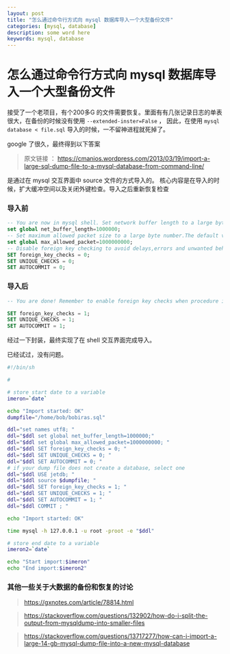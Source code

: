 ```yaml
---
layout: post
title: "怎么通过命令行方式向 mysql 数据库导入一个大型备份文件"
categories: [mysql, database]
description: some word here
keywords: mysql, database
---
```


# 怎么通过命令行方式向 mysql 数据库导入一个大型备份文件

接受了一个老项目，有个200多G 的文件需要恢复。里面有有几张记录日志的单表很大，在备份的时候没有使用 `--extended-inster=False` ， 因此，在使用 `mysql database < file.sql` 导入的时候，一不留神进程就死掉了。


google 了很久，最终得到以下答案

> 原文链接 ：  https://cmanios.wordpress.com/2013/03/19/import-a-large-sql-dump-file-to-a-mysql-database-from-command-line/


是通过在 mysql 交互界面中 source 文件的方式导入的。
核心内容是在导入的时候，扩大缓冲空间以及关闭外键检查。导入之后重新恢复检查

### 导入前
```sql
-- You are now in mysql shell. Set network buffer length to a large byte number. The default value may throw errors for such large data files
set global net_buffer_length=1000000;
-- Set maximum allowed packet size to a large byte number.The default value may throw errors for such large data files.
set global max_allowed_packet=1000000000;
-- Disable foreign key checking to avoid delays,errors and unwanted behaviour
SET foreign_key_checks = 0;
SET UNIQUE_CHECKS = 0;
SET AUTOCOMMIT = 0;

```

### 导入后
```sql
-- You are done! Remember to enable foreign key checks when procedure is complete!

SET foreign_key_checks = 1;
SET UNIQUE_CHECKS = 1;
SET AUTOCOMMIT = 1;
```


经过一下封装，最终实现了在 shell 交互界面完成导入。

已经试过，没有问题。


```bash
#!/bin/sh

#

# store start date to a variable
imeron=`date`

echo "Import started: OK"
dumpfile="/home/bob/bobiras.sql"

ddl="set names utf8; "
ddl="$ddl set global net_buffer_length=1000000;"
ddl="$ddl set global max_allowed_packet=1000000000; "
ddl="$ddl SET foreign_key_checks = 0; "
ddl="$ddl SET UNIQUE_CHECKS = 0; "
ddl="$ddl SET AUTOCOMMIT = 0; "
# if your dump file does not create a database, select one
ddl="$ddl USE jetdb; "
ddl="$ddl source $dumpfile; "
ddl="$ddl SET foreign_key_checks = 1; "
ddl="$ddl SET UNIQUE_CHECKS = 1; "
ddl="$ddl SET AUTOCOMMIT = 1; "
ddl="$ddl COMMIT ; "

echo "Import started: OK"

time mysql -h 127.0.0.1 -u root -proot -e "$ddl"

# store end date to a variable
imeron2=`date`

echo "Start import:$imeron"
echo "End import:$imeron2"

```

### 其他一些关于大数据的备份和恢复的讨论

>  https://gxnotes.com/article/78814.html

> https://stackoverflow.com/questions/132902/how-do-i-split-the-output-from-mysqldump-into-smaller-files

> https://stackoverflow.com/questions/13717277/how-can-i-import-a-large-14-gb-mysql-dump-file-into-a-new-mysql-database
